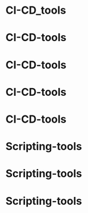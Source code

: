 # CI-CD_tools
# CI-CD-tools
# CI-CD-tools
# CI-CD-tools
# CI-CD-tools
# Scripting-tools
# Scripting-tools
# Scripting-tools
